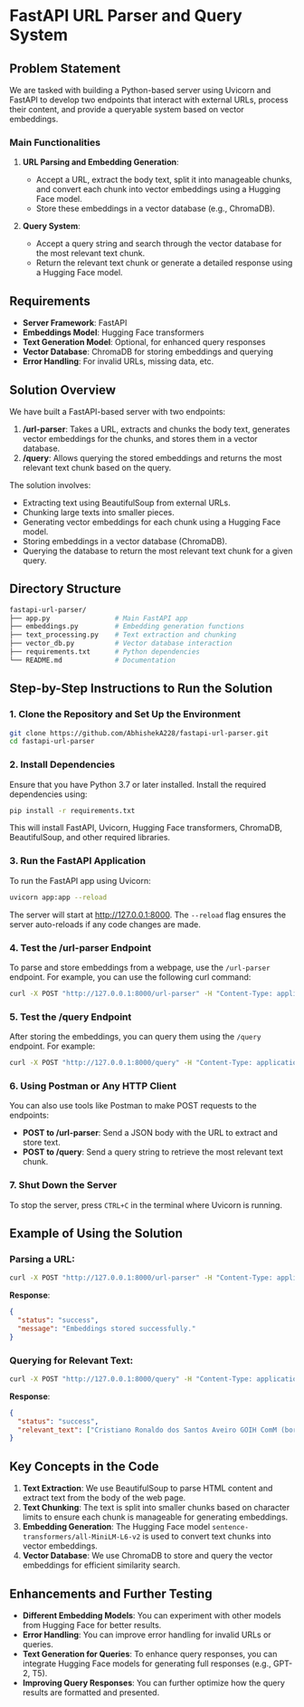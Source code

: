 
# FastAPI URL Parser and Query System

## Problem Statement
We are tasked with building a Python-based server using Uvicorn and FastAPI to develop two endpoints that interact with external URLs, process their content, and provide a queryable system based on vector embeddings.

### Main Functionalities
1. **URL Parsing and Embedding Generation**:
   - Accept a URL, extract the body text, split it into manageable chunks, and convert each chunk into vector embeddings using a Hugging Face model.
   - Store these embeddings in a vector database (e.g., ChromaDB).

2. **Query System**:
   - Accept a query string and search through the vector database for the most relevant text chunk.
   - Return the relevant text chunk or generate a detailed response using a Hugging Face model.

## Requirements
- **Server Framework**: FastAPI
- **Embeddings Model**: Hugging Face transformers
- **Text Generation Model**: Optional, for enhanced query responses
- **Vector Database**: ChromaDB for storing embeddings and querying
- **Error Handling**: For invalid URLs, missing data, etc.

## Solution Overview
We have built a FastAPI-based server with two endpoints:
1. **/url-parser**: Takes a URL, extracts and chunks the body text, generates vector embeddings for the chunks, and stores them in a vector database.
2. **/query**: Allows querying the stored embeddings and returns the most relevant text chunk based on the query.

The solution involves:
- Extracting text using BeautifulSoup from external URLs.
- Chunking large texts into smaller pieces.
- Generating vector embeddings for each chunk using a Hugging Face model.
- Storing embeddings in a vector database (ChromaDB).
- Querying the database to return the most relevant text chunk for a given query.

## Directory Structure
```bash
fastapi-url-parser/
├── app.py                # Main FastAPI app
├── embeddings.py         # Embedding generation functions
├── text_processing.py    # Text extraction and chunking
├── vector_db.py          # Vector database interaction
├── requirements.txt      # Python dependencies
└── README.md             # Documentation
```

## Step-by-Step Instructions to Run the Solution

### 1. Clone the Repository and Set Up the Environment
```bash
git clone https://github.com/AbhishekA228/fastapi-url-parser.git
cd fastapi-url-parser
```

### 2. Install Dependencies
Ensure that you have Python 3.7 or later installed. Install the required dependencies using:
```bash
pip install -r requirements.txt
```
This will install FastAPI, Uvicorn, Hugging Face transformers, ChromaDB, BeautifulSoup, and other required libraries.

### 3. Run the FastAPI Application
To run the FastAPI app using Uvicorn:
```bash
uvicorn app:app --reload
```
The server will start at http://127.0.0.1:8000. The `--reload` flag ensures the server auto-reloads if any code changes are made.

### 4. Test the /url-parser Endpoint
To parse and store embeddings from a webpage, use the `/url-parser` endpoint. For example, you can use the following curl command:
```bash
curl -X POST "http://127.0.0.1:8000/url-parser" -H "Content-Type: application/json" -d "{\"url\": \"https://en.wikipedia.org/wiki/Cristiano_Ronaldo\"}"
```

### 5. Test the /query Endpoint
After storing the embeddings, you can query them using the `/query` endpoint. For example:
```bash
curl -X POST "http://127.0.0.1:8000/query" -H "Content-Type: application/json" -d "{\"query\": \"Cr7 biography\"}"
```

### 6. Using Postman or Any HTTP Client
You can also use tools like Postman to make POST requests to the endpoints:
- **POST to /url-parser**: Send a JSON body with the URL to extract and store text.
- **POST to /query**: Send a query string to retrieve the most relevant text chunk.

### 7. Shut Down the Server
To stop the server, press `CTRL+C` in the terminal where Uvicorn is running.

## Example of Using the Solution

### Parsing a URL:
```bash
curl -X POST "http://127.0.0.1:8000/url-parser" -H "Content-Type: application/json" -d "{"url": "https://en.wikipedia.org/wiki/Cristiano_Ronaldo"}"
```
**Response**:
```json
{
  "status": "success",
  "message": "Embeddings stored successfully."
}
```

### Querying for Relevant Text:
```bash
curl -X POST "http://127.0.0.1:8000/query" -H "Content-Type: application/json" -d "{"query": "Cr7 biography"}"
```
**Response**:
```json
{
  "status": "success",
  "relevant_text": ["Cristiano Ronaldo dos Santos Aveiro GOIH ComM (born 5 February 1985) is a Portuguese professional footballer..."]
}
```

## Key Concepts in the Code
1. **Text Extraction**: We use BeautifulSoup to parse HTML content and extract text from the body of the web page.
2. **Text Chunking**: The text is split into smaller chunks based on character limits to ensure each chunk is manageable for generating embeddings.
3. **Embedding Generation**: The Hugging Face model `sentence-transformers/all-MiniLM-L6-v2` is used to convert text chunks into vector embeddings.
4. **Vector Database**: We use ChromaDB to store and query the vector embeddings for efficient similarity search.

## Enhancements and Further Testing
- **Different Embedding Models**: You can experiment with other models from Hugging Face for better results.
- **Error Handling**: You can improve error handling for invalid URLs or queries.
- **Text Generation for Queries**: To enhance query responses, you can integrate Hugging Face models for generating full responses (e.g., GPT-2, T5).
- **Improving Query Responses**: You can further optimize how the query results are formatted and presented.
